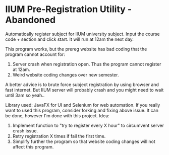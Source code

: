 # IIUM Pre-Registration Utility - Abandoned

Automatically register subject for IIUM university subject. Input the course code + section and click start. 
It will run at 12am the next day.

This program works, but the prereg website has bad coding that the program cannot account for:
  1. Server crash when registration open. Thus the program cannot register at 12am.
  2. Weird website coding changes over new semester.

A better advice is to brute force subject registration by using browser and fast internet. But IIUM server will probably crash and you might need to wait until 3am so yeah.. 

Library used: JavaFX for UI and Selenium for web automation.
If you really want to used this program, consider forking and fixing above issue. It can be done, however I'm done with this project.
Idea:
  1. Implement function to "try to register every X hour" to circumvent server crash issue. 
  2. Retry registration X times if fail the first time.
  3. Simplify further the program so that website coding changes will not affect this program.
